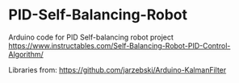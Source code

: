 # PID-Self-Balancing-Robot
Arduino code for PID Self-balancing robot project
https://www.instructables.com/Self-Balancing-Robot-PID-Control-Algorithm/

Libraries from: https://github.com/jarzebski/Arduino-KalmanFilter
